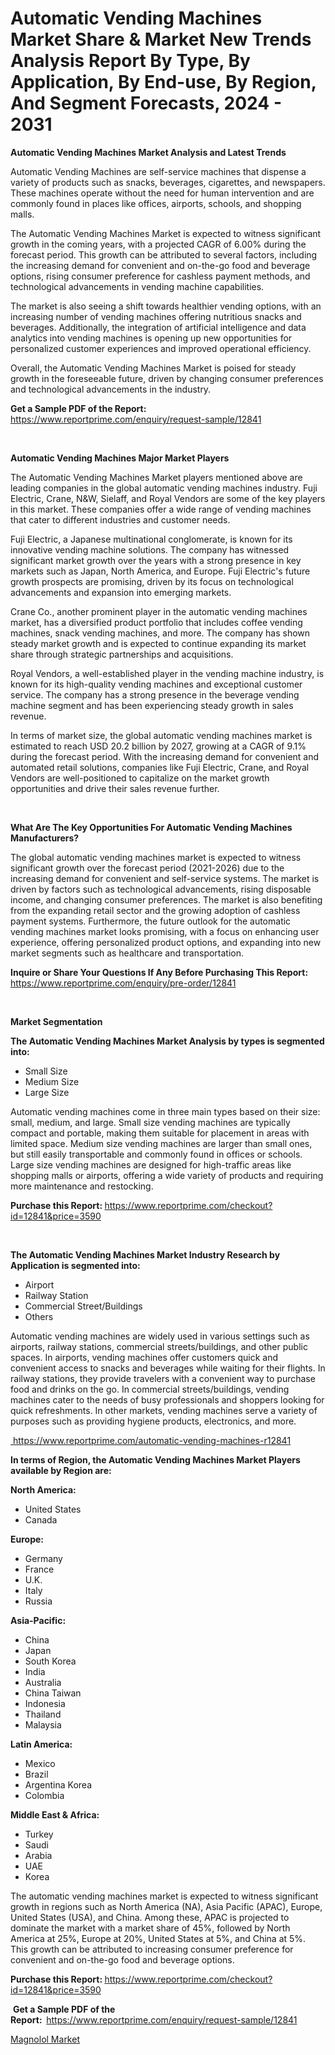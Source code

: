 <p><h1>Automatic Vending Machines Market Share & Market New Trends Analysis Report By Type, By Application, By End-use, By Region, And Segment Forecasts, 2024 - 2031</h1></p><p><strong>Automatic Vending Machines Market Analysis and Latest Trends</strong></p>
<p><p>Automatic Vending Machines are self-service machines that dispense a variety of products such as snacks, beverages, cigarettes, and newspapers. These machines operate without the need for human intervention and are commonly found in places like offices, airports, schools, and shopping malls.</p><p>The Automatic Vending Machines Market is expected to witness significant growth in the coming years, with a projected CAGR of 6.00% during the forecast period. This growth can be attributed to several factors, including the increasing demand for convenient and on-the-go food and beverage options, rising consumer preference for cashless payment methods, and technological advancements in vending machine capabilities.</p><p>The market is also seeing a shift towards healthier vending options, with an increasing number of vending machines offering nutritious snacks and beverages. Additionally, the integration of artificial intelligence and data analytics into vending machines is opening up new opportunities for personalized customer experiences and improved operational efficiency.</p><p>Overall, the Automatic Vending Machines Market is poised for steady growth in the foreseeable future, driven by changing consumer preferences and technological advancements in the industry.</p></p>
<p><strong>Get a Sample PDF of the Report:&nbsp;</strong> <a href="https://www.reportprime.com/enquiry/request-sample/12841">https://www.reportprime.com/enquiry/request-sample/12841</a></p>
<p>&nbsp;</p>
<p><strong>Automatic Vending Machines Major Market Players</strong></p>
<p><p>The Automatic Vending Machines Market players mentioned above are leading companies in the global automatic vending machines industry. Fuji Electric, Crane, N&W, Sielaff, and Royal Vendors are some of the key players in this market. These companies offer a wide range of vending machines that cater to different industries and customer needs.</p><p>Fuji Electric, a Japanese multinational conglomerate, is known for its innovative vending machine solutions. The company has witnessed significant market growth over the years with a strong presence in key markets such as Japan, North America, and Europe. Fuji Electric's future growth prospects are promising, driven by its focus on technological advancements and expansion into emerging markets.</p><p>Crane Co., another prominent player in the automatic vending machines market, has a diversified product portfolio that includes coffee vending machines, snack vending machines, and more. The company has shown steady market growth and is expected to continue expanding its market share through strategic partnerships and acquisitions.</p><p>Royal Vendors, a well-established player in the vending machine industry, is known for its high-quality vending machines and exceptional customer service. The company has a strong presence in the beverage vending machine segment and has been experiencing steady growth in sales revenue.</p><p>In terms of market size, the global automatic vending machines market is estimated to reach USD 20.2 billion by 2027, growing at a CAGR of 9.1% during the forecast period. With the increasing demand for convenient and automated retail solutions, companies like Fuji Electric, Crane, and Royal Vendors are well-positioned to capitalize on the market growth opportunities and drive their sales revenue further.</p></p>
<p>&nbsp;</p>
<p><strong>What Are The Key Opportunities For Automatic Vending Machines Manufacturers?</strong></p>
<p><p>The global automatic vending machines market is expected to witness significant growth over the forecast period (2021-2026) due to the increasing demand for convenient and self-service systems. The market is driven by factors such as technological advancements, rising disposable income, and changing consumer preferences. The market is also benefiting from the expanding retail sector and the growing adoption of cashless payment systems. Furthermore, the future outlook for the automatic vending machines market looks promising, with a focus on enhancing user experience, offering personalized product options, and expanding into new market segments such as healthcare and transportation.</p></p>
<p><strong>Inquire or Share Your Questions If Any Before Purchasing This Report:</strong> <a href="https://www.reportprime.com/enquiry/pre-order/12841">https://www.reportprime.com/enquiry/pre-order/12841</a></p>
<p>&nbsp;</p>
<p><strong>Market Segmentation</strong></p>
<p><strong>The Automatic Vending Machines Market Analysis by types is segmented into:</strong></p>
<p><ul><li>Small Size</li><li>Medium Size</li><li>Large Size</li></ul></p>
<p><p>Automatic vending machines come in three main types based on their size: small, medium, and large. Small size vending machines are typically compact and portable, making them suitable for placement in areas with limited space. Medium size vending machines are larger than small ones, but still easily transportable and commonly found in offices or schools. Large size vending machines are designed for high-traffic areas like shopping malls or airports, offering a wide variety of products and requiring more maintenance and restocking.</p></p>
<p><strong>Purchase this Report:&nbsp;</strong><a href="https://www.reportprime.com/checkout?id=12841&price=3590">https://www.reportprime.com/checkout?id=12841&price=3590</a></p>
<p>&nbsp;</p>
<p><strong>The Automatic Vending Machines Market Industry Research by Application is segmented into:</strong></p>
<p><ul><li>Airport</li><li>Railway Station</li><li>Commercial Street/Buildings</li><li>Others</li></ul></p>
<p><p>Automatic vending machines are widely used in various settings such as airports, railway stations, commercial streets/buildings, and other public spaces. In airports, vending machines offer customers quick and convenient access to snacks and beverages while waiting for their flights. In railway stations, they provide travelers with a convenient way to purchase food and drinks on the go. In commercial streets/buildings, vending machines cater to the needs of busy professionals and shoppers looking for quick refreshments. In other markets, vending machines serve a variety of purposes such as providing hygiene products, electronics, and more.</p></p>
<p><a href="https://www.reportprime.com/automatic-vending-machines-r12841">&nbsp;https://www.reportprime.com/automatic-vending-machines-r12841</a></p>
<p><strong>In terms of Region, the Automatic Vending Machines Market Players available by Region are:</strong></p>
<p>
    <p> <strong> North America: </strong>
        <ul>
            <li>United States</li>
            <li>Canada</li>
        </ul>
        </p> 
    <p> <strong> Europe: </strong>
        <ul>
            <li>Germany</li>
            <li>France</li>
            <li>U.K.</li>
            <li>Italy</li>
            <li>Russia</li>
        </ul>
        </p> 
    <p> <strong> Asia-Pacific: </strong>
        <ul>
            <li>China</li>
            <li>Japan</li>
            <li>South Korea</li>
            <li>India</li>
            <li>Australia</li>
            <li>China Taiwan</li>
            <li>Indonesia</li>
            <li>Thailand</li>
            <li>Malaysia</li>
        </ul>
        </p> 
    <p> <strong> Latin America: </strong>
        <ul>
            <li>Mexico</li>
            <li>Brazil</li>
            <li>Argentina Korea</li>
            <li>Colombia</li>
        </ul>
        </p> 
    <p> <strong> Middle East & Africa: </strong>
        <ul>
            <li>Turkey</li>
            <li>Saudi</li>
            <li>Arabia</li>
            <li>UAE</li>
            <li>Korea</li>
        </ul>
    </p>
    </p>
<p><p>The automatic vending machines market is expected to witness significant growth in regions such as North America (NA), Asia Pacific (APAC), Europe, United States (USA), and China. Among these, APAC is projected to dominate the market with a market share of 45%, followed by North America at 25%, Europe at 20%, United States at 5%, and China at 5%. This growth can be attributed to increasing consumer preference for convenient and on-the-go food and beverage options.</p></p>
<p><strong>Purchase this Report: </strong><a href="https://www.reportprime.com/checkout?id=12841&price=3590">https://www.reportprime.com/checkout?id=12841&price=3590</a></p>
<p>&nbsp;<strong>Get a Sample PDF of the Report:&nbsp;&nbsp;</strong><a href="https://www.reportprime.com/enquiry/request-sample/12841">https://www.reportprime.com/enquiry/request-sample/12841</a></p>
<p><strong></strong></p>
<p><p><a href="https://eight-handstand-8fb.notion.site/Decoding-the-Magnolol-Market-A-Deep-Dive-into-the-Latest-Market-Trends-Market-Segmentation-and-Co-928a40143ecb4156afdd812c1dca92cd">Magnolol Market</a></p></p>